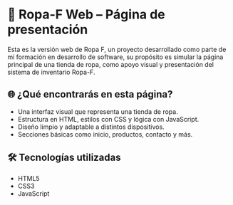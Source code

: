 # 👚 Ropa-F Web – Página de presentación

Esta es la versión web de Ropa F, un proyecto desarrollado como parte de mi formación en desarrollo de software, su propósito es simular la página principal de una tienda de ropa, como apoyo visual y presentación del sistema de inventario Ropa-F.


## 🌐 ¿Qué encontrarás en esta página?

- Una interfaz visual que representa una tienda de ropa.
- Estructura en HTML, estilos con CSS y lógica con JavaScript.
- Diseño limpio y adaptable a distintos dispositivos.
- Secciones básicas como inicio, productos, contacto y más.


## 🛠️ Tecnologías utilizadas

- HTML5  
- CSS3  
- JavaScript 


